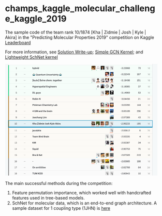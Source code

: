 # champs_kaggle_molecular_challenge_kaggle_2019

The sample code of the team rank 10/1874 [Kha | Zidmie | Josh | Kyle | Akira] in the "Predicting Molecular Properties 2019" competition on Kaggle [Leaderboard](https://www.kaggle.com/c/champs-scalar-coupling/leaderboard)

For more information, see
[Solution Write-up](https://www.kaggle.com/c/champs-scalar-coupling/discussion/106271#latest-612843); [Simple GCN Kernel](https://www.kaggle.com/joshxsarah/custom-gcn-10th-place-solution); and [Lightweight SchNet kernel](https://www.kaggle.com/petersk20/schnet-10th-place-solution)

![Final Leaderboard](https://github.com/voanhkha/champs_kaggle_molecular_challenge_2019/blob/master/Molecule_Leaderboard.png)

The main successful methods during the competition:
1. Feature permutation importance, which worked well with handcrafted features used in tree-based models.
2. SchNet for molecular data, which is an end-to-end graph architecture.
A sample dataset for 1 coupling type (1JHN) is [here](https://drive.google.com/drive/folders/13VxPs5N8JcGci3sGd9PM7XlirtgTBZ_C?usp=sharing)
